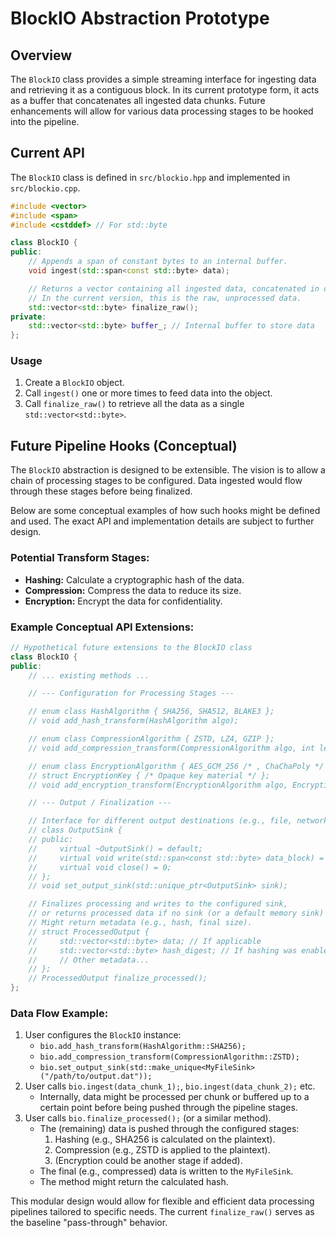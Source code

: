 # BlockIO Abstraction Prototype

## Overview

The `BlockIO` class provides a simple streaming interface for ingesting data and retrieving it as a contiguous block. In its current prototype form, it acts as a buffer that concatenates all ingested data chunks. Future enhancements will allow for various data processing stages to be hooked into the pipeline.

## Current API

The `BlockIO` class is defined in `src/blockio.hpp` and implemented in `src/blockio.cpp`.

```cpp
#include <vector>
#include <span>
#include <cstddef> // For std::byte

class BlockIO {
public:
    // Appends a span of constant bytes to an internal buffer.
    void ingest(std::span<const std::byte> data);

    // Returns a vector containing all ingested data, concatenated in order.
    // In the current version, this is the raw, unprocessed data.
    std::vector<std::byte> finalize_raw();
private:
    std::vector<std::byte> buffer_; // Internal buffer to store data
};
```

### Usage

1.  Create a `BlockIO` object.
2.  Call `ingest()` one or more times to feed data into the object.
3.  Call `finalize_raw()` to retrieve all the data as a single `std::vector<std::byte>`.


## Future Pipeline Hooks (Conceptual)

The `BlockIO` abstraction is designed to be extensible. The vision is to allow a chain of processing stages to be configured. Data ingested would flow through these stages before being finalized.

Below are some conceptual examples of how such hooks might be defined and used. The exact API and implementation details are subject to further design.

### Potential Transform Stages:

*   **Hashing:** Calculate a cryptographic hash of the data.
*   **Compression:** Compress the data to reduce its size.
*   **Encryption:** Encrypt the data for confidentiality.

### Example Conceptual API Extensions:

```cpp
// Hypothetical future extensions to the BlockIO class
class BlockIO {
public:
    // ... existing methods ...

    // --- Configuration for Processing Stages ---

    // enum class HashAlgorithm { SHA256, SHA512, BLAKE3 };
    // void add_hash_transform(HashAlgorithm algo);

    // enum class CompressionAlgorithm { ZSTD, LZ4, GZIP };
    // void add_compression_transform(CompressionAlgorithm algo, int level = 0 /* default */);

    // enum class EncryptionAlgorithm { AES_GCM_256 /* , ChaChaPoly */ };
    // struct EncryptionKey { /* Opaque key material */ };
    // void add_encryption_transform(EncryptionAlgorithm algo, EncryptionKey key);

    // --- Output / Finalization ---

    // Interface for different output destinations (e.g., file, network)
    // class OutputSink {
    // public:
    //     virtual ~OutputSink() = default;
    //     virtual void write(std::span<const std::byte> data_block) = 0;
    //     virtual void close() = 0;
    // };
    // void set_output_sink(std::unique_ptr<OutputSink> sink);

    // Finalizes processing and writes to the configured sink,
    // or returns processed data if no sink (or a default memory sink) is set.
    // Might return metadata (e.g., hash, final size).
    // struct ProcessedOutput {
    //     std::vector<std::byte> data; // If applicable
    //     std::vector<std::byte> hash_digest; // If hashing was enabled
    //     // Other metadata...
    // };
    // ProcessedOutput finalize_processed(); 
};
```

### Data Flow Example:

1.  User configures the `BlockIO` instance:
    *   `bio.add_hash_transform(HashAlgorithm::SHA256);`
    *   `bio.add_compression_transform(CompressionAlgorithm::ZSTD);`
    *   `bio.set_output_sink(std::make_unique<MyFileSink>("/path/to/output.dat"));`
2.  User calls `bio.ingest(data_chunk_1);`, `bio.ingest(data_chunk_2);` etc.
    *   Internally, data might be processed per chunk or buffered up to a certain point before being pushed through the pipeline stages.
3.  User calls `bio.finalize_processed();` (or a similar method).
    *   The (remaining) data is pushed through the configured stages:
        1.  Hashing (e.g., SHA256 is calculated on the plaintext).
        2.  Compression (e.g., ZSTD is applied to the plaintext).
        3.  (Encryption could be another stage if added).
    *   The final (e.g., compressed) data is written to the `MyFileSink`.
    *   The method might return the calculated hash.

This modular design would allow for flexible and efficient data processing pipelines tailored to specific needs. The current `finalize_raw()` serves as the baseline "pass-through" behavior.

